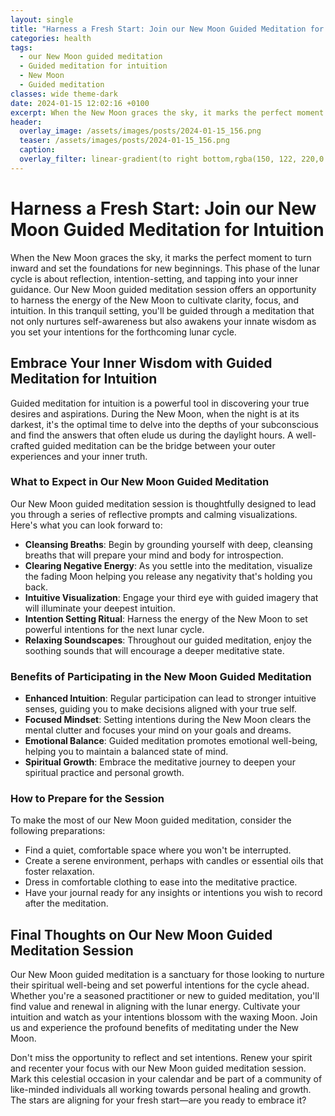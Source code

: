 ```yaml
---
layout: single
title: "Harness a Fresh Start: Join our New Moon Guided Meditation for Intuition"
categories: health
tags:
  - our New Moon guided meditation
  - Guided meditation for intuition
  - New Moon
  - Guided meditation
classes: wide theme-dark
date: 2024-01-15 12:02:16 +0100
excerpt: When the New Moon graces the sky, it marks the perfect moment to turn inward and set the foundations for new beginnings.
header:
  overlay_image: /assets/images/posts/2024-01-15_156.png
  teaser: /assets/images/posts/2024-01-15_156.png
  caption: 
  overlay_filter: linear-gradient(to right bottom,rgba(150, 122, 220,0.8), rgba(255,245,208,0.5))
---
```

# Harness a Fresh Start: Join our New Moon Guided Meditation for Intuition

When the New Moon graces the sky, it marks the perfect moment to turn inward and set the foundations for new beginnings. This phase of the lunar cycle is about reflection, intention-setting, and tapping into your inner guidance. Our New Moon guided meditation session offers an opportunity to harness the energy of the New Moon to cultivate clarity, focus, and intuition. In this tranquil setting, you'll be guided through a meditation that not only nurtures self-awareness but also awakens your innate wisdom as you set your intentions for the forthcoming lunar cycle.

## Embrace Your Inner Wisdom with Guided Meditation for Intuition

Guided meditation for intuition is a powerful tool in discovering your true desires and aspirations. During the New Moon, when the night is at its darkest, it's the optimal time to delve into the depths of your subconscious and find the answers that often elude us during the daylight hours. A well-crafted guided meditation can be the bridge between your outer experiences and your inner truth.

### What to Expect in Our New Moon Guided Meditation

Our New Moon guided meditation session is thoughtfully designed to lead you through a series of reflective prompts and calming visualizations. Here's what you can look forward to:

- **Cleansing Breaths**: Begin by grounding yourself with deep, cleansing breaths that will prepare your mind and body for introspection.
- **Clearing Negative Energy**: As you settle into the meditation, visualize the fading Moon helping you release any negativity that's holding you back.
- **Intuitive Visualization**: Engage your third eye with guided imagery that will illuminate your deepest intuition.
- **Intention Setting Ritual**: Harness the energy of the New Moon to set powerful intentions for the next lunar cycle.
- **Relaxing Soundscapes**: Throughout our guided meditation, enjoy the soothing sounds that will encourage a deeper meditative state.

### Benefits of Participating in the New Moon Guided Meditation

- **Enhanced Intuition**: Regular participation can lead to stronger intuitive senses, guiding you to make decisions aligned with your true self.
- **Focused Mindset**: Setting intentions during the New Moon clears the mental clutter and focuses your mind on your goals and dreams.
- **Emotional Balance**: Guided meditation promotes emotional well-being, helping you to maintain a balanced state of mind.
- **Spiritual Growth**: Embrace the meditative journey to deepen your spiritual practice and personal growth.

### How to Prepare for the Session

To make the most of our New Moon guided meditation, consider the following preparations:

- Find a quiet, comfortable space where you won't be interrupted.
- Create a serene environment, perhaps with candles or essential oils that foster relaxation.
- Dress in comfortable clothing to ease into the meditative practice.
- Have your journal ready for any insights or intentions you wish to record after the meditation.

## Final Thoughts on Our New Moon Guided Meditation Session

Our New Moon guided meditation is a sanctuary for those looking to nurture their spiritual well-being and set powerful intentions for the cycle ahead. Whether you're a seasoned practitioner or new to guided meditation, you'll find value and renewal in aligning with the lunar energy. Cultivate your intuition and watch as your intentions blossom with the waxing Moon. Join us and experience the profound benefits of meditating under the New Moon.

Don't miss the opportunity to reflect and set intentions. Renew your spirit and recenter your focus with our New Moon guided meditation session. Mark this celestial occasion in your calendar and be part of a community of like-minded individuals all working towards personal healing and growth. The stars are aligning for your fresh start—are you ready to embrace it?